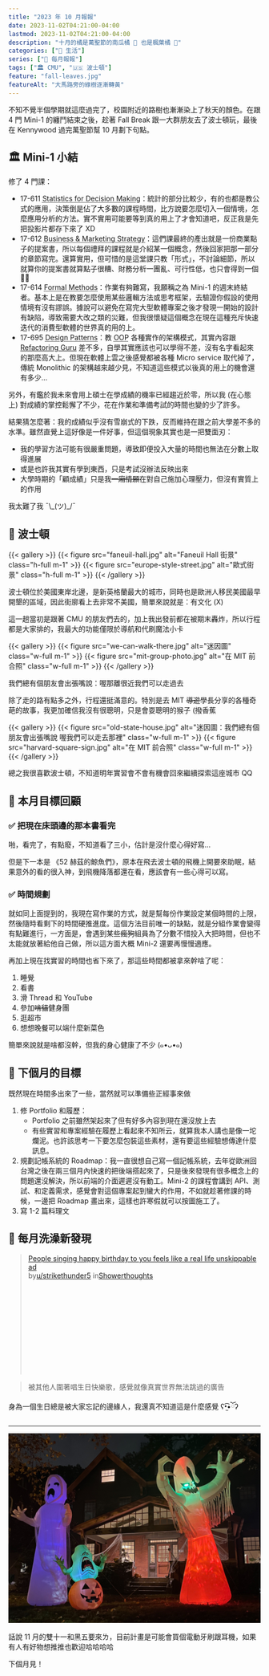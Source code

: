 ```yaml
---
title: "2023 年 10 月報報"
date: 2023-11-02T04:21:00-04:00
lastmod: 2023-11-02T04:21:00-04:00
description: "十月的橘是萬聖節的南瓜橘 🎃 也是楓葉橘 🍁"
categories: ["🍫 生活"]
series: ["📰 每月報報"]
tags: ["🏛 CMU", "🇺🇸 波士頓"]
feature: "fall-leaves.jpg"
featureAlt: "大馬路旁的綠樹逐漸轉黃"
---
```


不知不覺半個學期就這麼過完了，校園附近的路樹也漸漸染上了秋天的顏色。在跟 4 門 Mini-1 的纏鬥結束之後，趁著 Fall Break 跟一大群朋友去了波士頓玩，最後在 Kennywood 過完萬聖節幫 10 月劃下句點。

## 🏛 Mini-1 小結

修了 4 門課：

- 17-611 <abbr title="決策統計">Statistics for Decision Making</abbr>：統計的部分比較少，有的也都是教公式的應用，決策倒是佔了大多數的課程時間，比方說要怎麼切入一個情境，怎麼應用分析的方法。實不實用可能要等到真的用上了才會知道吧，反正我是先把投影片都存下來了 XD
- 17-612 <abbr title="商業與行銷方法">Business & Marketing Strategy</abbr>：這們課最終的產出就是一份商業點子的提案書，所以每個禮拜的課程就是介紹某一個概念，然後回家把那一部分的章節寫完。還算實用，但可惜的是這堂課只教「形式」，不討論細節，所以就算你的提案書就算點子很糟、財務分析一團亂、可行性低，也只會得到一個 👍🏻
- 17-614 <abbr title="正規方法">Formal Methods</abbr>：作業有夠難寫，我願稱之為 Mini-1 的週末終結者。基本上是在教要怎麼使用某些邏輯方法或思考框架，去驗證你假設的使用情境有沒有謬誤。據說可以避免在寫完大型軟體專案之後才發現一開始的設計有缺陷，導致需要大改之類的災難，但我很懷疑這個概念在現在這種充斥快速迭代的消費型軟體的世界真的用的上。
- 17-695 <abbr title="設計模式">Design Patterns</abbr>：教 <abbr title="Object-Oriented Programming 物件導向程式">OOP</abbr> 各種實作的架構模式，其實內容跟 [Refactoring Guru](https://refactoring.guru/design-patterns/catalog) 差不多，自學其實應該也可以學得不差，沒有名字看起來的那麼高大上。但現在軟體上雲之後感覺都被各種 Micro service 取代掉了，傳統 Monolithic 的架構越來越少見，不知道這些模式以後真的用上的機會還有多少...

另外，有鑑於我未來會用上碩士在學成績的機率已經趨近於零，所以我 (在心態上) 對成績的掌控鬆懈了不少，花在作業和準備考試的時間也變的少了許多。

結果猜怎麼著：我的成績似乎沒有雪崩式的下跌，反而維持在跟之前大學差不多的水準。雖然直覺上這好像是一件好事，但這個現象其實也是一把雙面刃：

- 我的學習方法可能有很嚴重問題，導致即便投入大量的時間也無法在分數上取得進展
- 或是也許我其實有學到東西，只是考試沒辦法反映出來
- 大學時期的「顧成績」只是我~~一廂情願~~在對自己施加心理壓力，但沒有實質上的作用

我太難了我 ¯\\\_(ツ)\_/¯

## 🦞 波士頓

{{< gallery >}}
{{< figure src="faneuil-hall.jpg" alt="Faneuil Hall 街景" class="h-full m-1" >}}
{{< figure src="europe-style-street.jpg" alt="歐式街景" class="h-full m-1" >}}
{{< /gallery >}}

波士頓位於美國東岸北邊，是新英格蘭最大的城市，同時也是歐洲人移民美國最早開墾的區域，因此街廓看上去非常不美國，簡單來說就是：有文化 (X)

這一趟當初是跟著 CMU 的朋友們去的，加上我出發前都在被期末轟炸，所以行程都是大家排的，我最大的功能僅限於導航和代刷魔法小卡

{{< gallery >}}
{{< figure src="we-can-walk-there.jpg" alt="迷因圖" class="w-full m-1" >}}
{{< figure src="mit-group-photo.jpg" alt="在 MIT 前合照" class="w-full m-1" >}}
{{< /gallery >}}
<figcaption class="text-center">我們總有個朋友會出張嘴說：喔那離很近我們可以走過去</figcaption>

除了走的路有點多之外，行程還挺滿意的。特別是去 MIT ~~導遊~~學長分享的各種奇葩的故事，我更加確信我沒有很聰明，只是會耍聰明的猴子 (撥香蕉

{{< gallery >}}
{{< figure src="old-state-house.jpg" alt="迷因圖：我們總有個朋友會出張嘴說 喔我們可以走去那裡" class="w-full m-1" >}}
{{< figure src="harvard-square-sign.jpg" alt="在 MIT 前合照" class="w-full m-1" >}}
{{< /gallery >}}

總之我很喜歡波士頓，不知道明年實習會不會有機會回來繼續探索這座城市 QQ

## 🎯 本月目標回顧

### ✅ 把現在床頭邊的那本書看完

啪，看完了，有點廢，不知道看了三小，估計是沒什麼心得好寫...

但是下一本是 《52 赫茲的鯨魚們》，原本在飛去波士頓的飛機上開要來助眠，結果意外的看的很入神，到飛機降落都還在看，應該會有一些心得可以寫。

### ✅ 時間規劃

就如同上面提到的，我現在寫作業的方式，就是幫每份作業設定某個時間的上限，然後隨時看剩下的時間硬推進度。這個方法目前唯一的缺點，就是分組作業會變得有點難進行，一方面是，會遇到某些~~瘋狗~~組員為了分數不惜投入大把時間，但也不太能就放著給他自己做，所以這方面大概 Mini-2 還要再慢慢適應。

再加上現在找實習的時間也省下來了，那這些時間都被拿來幹啥了呢：

1. 睡覺
2. 看書
3. 滑 Thread 和 YouTube
4. 參加~~啃貓~~健身團
5. 逛超市
6. 想想晚餐可以端什麼新菜色

簡單來說就是啥都沒幹，但我的身心健康了不少 (๑•ᴗ•๑)

## 🎯 下個月的目標

既然現在時間多出來了一些，當然就可以準備些正經事來做

1. 修 Portfolio 和履歷：
    - Portfolio 之前雖然架起來了但有好多內容到現在還沒放上去
	- 有些實習和專案經驗在履歷上看起來不知所云，就算我本人講也是像一坨爛泥。也許該思考一下要怎麼包裝這些素材，還有要這些經驗想傳達什麼訊息。
2. 規劃記帳系統的 Roadmap：我一直很想自己寫一個記帳系統，去年從歐洲回台灣之後在兩三個月內快速的把後端搭起來了，只是後來發現有很多概念上的問題還沒解決，所以前端的介面遲遲沒有動工。Mini-2 的課程會講到 API、測試、和定義需求，感覺會對這個專案起到蠻大的作用，不如就趁著修課的時候，一邊把 Roadmap 畫出來，這樣也許寒假就可以按圖施工了。
3. 寫 1-2 篇料理文

## 🚿 每月洗澡新發現

<!-- {{< reddit sub="Showerthoughts" id="172p8km/people_singing_happy_birthday_to_you_feels_like_a" >}} -->

<blockquote class="reddit-embed-bq" style="height:240px" data-embed-height="240"><a href="https://www.reddit.com/r/Showerthoughts/comments/172p8km/people_singing_happy_birthday_to_you_feels_like_a/">People singing happy birthday to you feels like a real life unskippable ad</a><br> by<a href="https://www.reddit.com/user/strikethunder5/">u/strikethunder5</a> in<a href="https://www.reddit.com/r/Showerthoughts/">Showerthoughts</a></blockquote><script async="" src="https://embed.reddit.com/widgets.js" charset="UTF-8"></script>

> 被其他人圍著唱生日快樂歌，感覺就像真實世界無法跳過的廣告

身為一個生日總是被大家忘記的邊緣人，我還真不知道這是什麼感覺 ʕ•̫͡•ོʔ

---

![精緻的豪宅與萬聖節裝飾](halloween-decorations.jpg "美國人過萬聖節真的沒在跟你開玩笑的")

話說 11 月的雙十一和黑五要來ㄌ，目前計畫是可能會買個電動牙刷跟耳機，如果有人有好物想推推也歡迎哈哈哈哈

下個月見！
